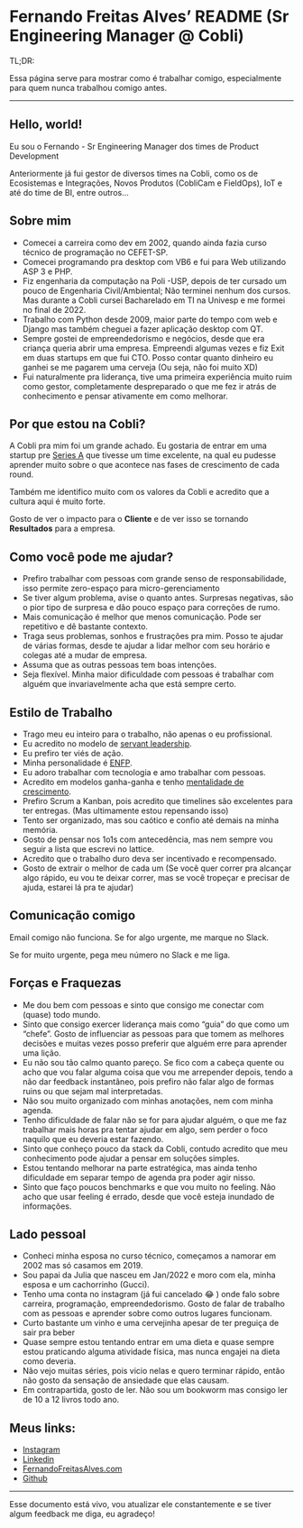 # Fernando Freitas Alves’ README (Sr Engineering Manager @ Cobli)

TL;DR: 

Essa página serve para mostrar como é trabalhar comigo, especialmente para quem nunca trabalhou comigo antes.

---

## Hello, world!

Eu sou o Fernando - Sr Engineering Manager dos times de Product Development


Anteriormente já fui gestor de diversos times na Cobli, como os de Ecosistemas e Integrações, Novos Produtos (CobliCam e FieldOps), IoT e até do time de BI, entre outros...


## Sobre mim

- Comecei a carreira como dev em 2002, quando ainda fazia curso técnico de programação no CEFET-SP.
- Comecei programando pra desktop com VB6 e fui para Web utilizando ASP 3 e PHP.
- Fiz engenharia da computação na Poli -USP, depois de ter cursado um pouco de Engenharia Civil/Ambiental; Não terminei nenhum dos cursos. Mas durante a Cobli cursei Bacharelado em TI na Univesp e me formei no final de 2022.
- Trabalho com Python desde 2009, maior parte do tempo com web e Django mas também cheguei a fazer aplicação desktop com QT.
- Sempre gostei de empreendedorismo e negócios, desde que era criança queria abrir uma empresa. Empreendi algumas vezes e fiz Exit em duas startups em que fui CTO. Posso contar quanto dinheiro eu ganhei se me pagarem uma cerveja (Ou seja, não foi muito XD)
- Fui naturalmente pra liderança, tive uma primeira experiência muito ruim como gestor, completamente despreparado o que me fez ir atrás de conhecimento e pensar ativamente em como melhorar.

## Por que estou na Cobli?

A Cobli pra mim foi um grande achado. Eu gostaria de entrar em uma startup pre [Series A](https://www.investopedia.com/terms/s/seriesa.asp) que tivesse um time excelente, na qual eu pudesse aprender muito sobre o que acontece nas fases de crescimento de cada round.

Também me identifico muito com os valores da Cobli e acredito que a cultura aqui é muito forte.

Gosto de ver o impacto para o **Cliente** e de ver isso se tornando **Resultados** para a empresa.

## Como você pode me ajudar?

- Prefiro trabalhar com pessoas com grande senso de responsabilidade, isso permite zero-espaço para micro-gerenciamento
- Se tiver algum problema, avise o quanto antes. Surpresas negativas, são o pior tipo de surpresa e dão pouco espaço para correções de rumo.
- Mais comunicação é melhor que menos comunicação. Pode ser repetitivo e dê bastante contexto.
- Traga seus problemas, sonhos e frustrações pra mim. Posso te ajudar de várias formas, desde te ajudar a lidar melhor com seu horário e colegas até a mudar de empresa.
- Assuma que as outras pessoas tem boas intenções.
- Seja flexível. Minha maior dificuldade com pessoas é trabalhar com alguém que invariavelmente acha que está sempre certo.

## Estilo de Trabalho

- Trago meu eu inteiro para o trabalho, não apenas o eu profissional.
- Eu acredito no modelo de [servant leadership](https://wheniwork.com/blog/the-ultimate-guide-to-the-servant-leadership-model).
- Eu prefiro ter viés de ação.
- Minha personalidade é [ENFP](https://www.16personalities.com/br/personalidade-enfp).
- Eu adoro trabalhar com tecnologia e amo trabalhar com pessoas.
- Acredito em modelos ganha-ganha e tenho [mentalidade de crescimento](https://hbr.org/2016/01/what-having-a-growth-mindset-actually-means).
- Prefiro Scrum a Kanban, pois acredito que timelines são excelentes para ter entregas. (Mas ultimamente estou repensando isso)
- Tento ser organizado, mas sou caótico e confio até demais na minha memória.
- Gosto de pensar nos 1o1s com antecedência, mas nem sempre vou seguir a lista que escrevi no lattice.
- Acredito que o trabalho duro deva ser incentivado e recompensado.
- Gosto de extrair o melhor de cada um (Se você quer correr pra alcançar algo rápido, eu vou te deixar correr, mas se você tropeçar e precisar de ajuda, estarei lá pra te ajudar)

## Comunicação comigo

Email comigo não funciona. Se for algo urgente, me marque no Slack.

Se for muito urgente, pega meu número no Slack e me liga.

## Forças e Fraquezas

- Me dou bem com pessoas e sinto que consigo me conectar com (quase) todo mundo.
- Sinto que consigo exercer liderança mais como “guia” do que como um “chefe”. Gosto de influenciar as pessoas para que tomem as melhores decisões e muitas vezes posso preferir que alguém erre para aprender uma lição.
- Eu não sou tão calmo quanto pareço. Se fico com a cabeça quente ou acho que vou falar alguma coisa que vou me arrepender depois, tendo a não dar feedback instantâneo, pois prefiro não falar algo de formas ruins ou que sejam mal interpretadas.
- Não sou muito organizado com minhas anotações, nem com minha agenda.
- Tenho dificuldade de falar não se for para ajudar alguém, o que me faz trabalhar mais horas pra tentar ajudar em algo, sem perder o foco naquilo que eu deveria estar fazendo.
- Sinto que conheço pouco da stack da Cobli, contudo acredito que meu conhecimento pode ajudar a pensar em soluções simples.
- Estou tentando melhorar na parte estratégica, mas ainda tenho dificuldade em separar tempo de agenda pra poder agir nisso.
- Sinto que faço poucos benchmarks e que vou muito no feeling. Não acho que usar feeling é errado, desde que você esteja inundado de informações.

## Lado pessoal

- Conheci minha esposa no curso técnico, começamos a namorar em 2002 mas só casamos em 2019.
- Sou papai da Julia que nasceu em Jan/2022 e moro com ela, minha esposa e um cachorrinho (Gucci).
- Tenho uma conta no instagram (já fui cancelado 😂 ) onde falo sobre carreira, programação, empreendedorismo. Gosto de falar de trabalho com as pessoas e aprender sobre como outros lugares funcionam.
- Curto bastante um vinho e uma cervejinha apesar de ter preguiça de sair pra beber
- Quase sempre estou tentando entrar em uma dieta e quase sempre estou praticando alguma atividade física, mas nunca engajei na dieta como deveria.
- Não vejo muitas séries, pois vicio nelas e quero terminar rápido, então não gosto da sensação de ansiedade que elas causam.
- Em contrapartida, gosto de ler. Não sou um bookworm mas consigo ler de 10 a 12 livros todo ano.


## Meus links:

- [Instagram](https://www.instagram.com/fernando.techlead/)
- [Linkedin](https://www.linkedin.com/in/fernandofreitasalves/)
- [FernandoFreitasAlves.com](https://fernandofreitasalves.com/)
- [Github](https://github.com/ffreitasalves)

  
---

Esse documento está vivo, vou atualizar ele constantemente e se tiver algum feedback me diga, eu agradeço!

